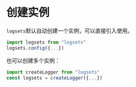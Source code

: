 # 创建实例

`logsets`默认自动创建一个实例，可以直接引入使用。

```javascript
import logsets from "logsets"
logsets.config({...})
```

也可以创建多个实例：

```javascript
import createLogger from "logsets"
const logsets = createLogger({...})
```
